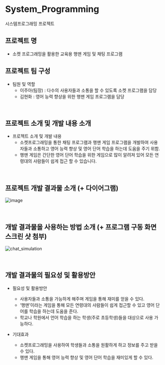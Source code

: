 # System_Programming
시스템프로그래밍 프로젝트
## 프로젝트 명
+ 소켓 프로그래밍을 활용한 교육용 행맨 게임 및 채팅 프로그램


## 프로젝트 팀 구성
+ 팀원 및 역할
  + 이주아(팀장) : 다수의 사용자들과 소통을 할 수 있도록 소켓 프로그램을 담당 
  + 김현화 : 영어 능력 향상을 위한 행맨 게임 프로그램을 담당
<br>

## 프로젝트 소개 및 개발 내용 소개
+ 프로젝트 소개 및 개발 내용 
  + 소켓프로그래밍을 통한 채팅 프로그램과 행맨 게임 프로그램을 개발하여 사용자들과 소통하고 영어 능력 향상 및 영어 단어 학습을 하는데 도움을 주기 위함. 
  + 행맨 게임은 간단한 영어 단어 학습을 위한 게임으로 많이 알려져 있어 모든 연령대의 사람들이 쉽게 접근 할 수 있습니다.  


<br>

## 프로젝트 개발 결과물 소개 (+ 다이어그램)
![image](https://user-images.githubusercontent.com/84326090/144722787-7d046f03-4ffa-4565-ad4a-a7853b05cb67.png)

<br>

## 개발 결과물을 사용하는 방법 소개 (+ 프로그램 구동 화면 스크린 샷 첨부)
![chat_simulation](https://user-images.githubusercontent.com/84326090/144731934-181fc387-a50f-4a03-88bb-715267f562cd.PNG)


<br>

## 개발 결과물의 필요성 및 활용방안
+ 필요성 및 활용방안 
  + 사용자들과 소통을 가능하게 해주며 게임을 통해 재미를 얻을 수 있다. 
  + ‘행맨’이라는 게임을 통해 모든 연령대의 사람들이 쉽게 접근할 수 있고 영어 단어를 학습을 하는데 도움을 준다.
  + 학교나 학원에서 언어 학습을 하는 학생(주로 초등학생)들을 대상으로 사용 가능하다.

+ 기대효과 
  + 소켓프로그래밍을 사용하여 학생들과 소통을 원활하게 하고 정보를 주고 받을 수 있다.
  + 행맨 게임을 통해 영어 능력 향상 및 영어 단어 학습을 재미있게 할 수 있다.
